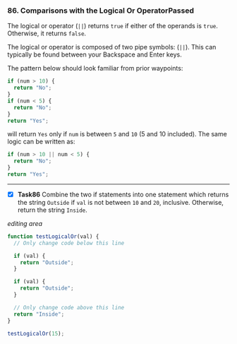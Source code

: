 ### 86. Comparisons with the Logical Or OperatorPassed
The logical or operator (`||`) returns `true` if either of the operands is `true`. Otherwise, it returns `false`.

The logical or operator is composed of two pipe symbols: (`||`). This can typically be found between your Backspace and Enter keys.

The pattern below should look familiar from prior waypoints:
```js
if (num > 10) {
  return "No";
}
if (num < 5) {
  return "No";
}
return "Yes";
```
will return `Yes` only if `num` is between `5` and `10` (5 and 10 included). The same logic can be written as:
```js
if (num > 10 || num < 5) {
  return "No";
}
return "Yes";
```
****************************

- [x] **Task86** Combine the two if statements into one statement which returns the string `Outside` if `val` is not between `10` and `20`, inclusive. Otherwise, return the string `Inside`.

*editing area*
```js
function testLogicalOr(val) {
  // Only change code below this line

  if (val) {
    return "Outside";
  }

  if (val) {
    return "Outside";
  }

  // Only change code above this line
  return "Inside";
}

testLogicalOr(15);
```